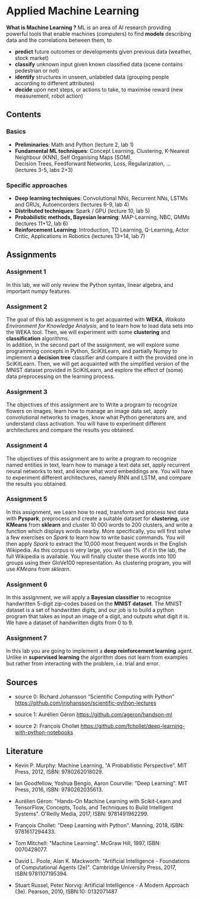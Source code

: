 # Applied Machine Learning
**What is Machine Learning ?** ML is an area of AI research providing powerful tools that enable machines (computers) to find 
**models** describing data and the correlations between them, to
* **predict** future outcomes or developments given previous data (weather, stock market)
* **classify** unknown input given known classified data (scene contains pedestrian or not) 
* **identify** structures in unseen, unlabeled data (grouping people according to different attributes)
* **decide** upon next steps, or actions to take, to maximise reward (new measurement, robot action)

## Contents
### Basics
* **Preliminaries**: Math and Python (lecture 2, lab 1)
* **Fundamental ML techniques**:  Concept Learning, Clustering, K-Nearest Neighbour (KNN), Self Organising Maps (SOM), <br>
 Decision Trees, Feedforward Networks, Loss, Regularization, … (lectures 3-5, labs 2+3)
### Specific approaches
* **Deep learning techniques**: Convolutional NNs, Recurrent NNs, LSTMs and GRUs, Autoencorders (lectures 6-9, lab 4)
* **Distributed techniques**: Spark / GPU (lecture 10, lab 5)
* **Probabilistic methods, Bayesian learning**: MAP-Learning, NBC, GMMs (lectures 11+12, lab 6)
* **Reinforcement Learning**: Introduction, TD Learning, Q-Learning, Actor Critic, Applications in Robotics (lectures 13+14, lab 7)

## Assignments
### Assignment 1
 In this lab, we will only review the Python syntax, linear algebra, and important numpy features.
### Assignment 2
The goal of this lab assignment is to get acquainted with **WEKA**, *Waikato Environment for Knowledge Analysis*, and to learn how to load data sets into the WEKA tool. Then, we will experiment with some **clustering** and **classification** algorithms. <br>
In addition, in the second part of the assignment, we will explore some programming concepts in Python, SciKitLearn, and partially Numpy to implement a **decision tree** classifier and compare it with the provided one in SciKitLearn. Then, we will get acquainted with the simplified version of the MNIST dataset provided in SciKitLearn, and explore the effect of (some) data preprocessing on the learning process.
### Assignment 3
The objectives of this assignment are to Write a program to recognize flowers on images, learn how to manage an image data set, apply convolutional networks to images, know what Python generators are, and understand class activation. You will have to experiment different architectures and compare the results you obtained.
### Assignment 4
The objectives of this assignment are to write a program to recognize named entities in text, learn how to manage a text data set, apply recurrent neural networks to text, and know what word embeddings are. You will have to experiment different architectures, namely RNN and LSTM, and compare the results you obtained.
### Assignment 5
In this assignment, we Learn how to read, transform and process text data with **Pyspark**, preprocess and create a suitable dataset for **clustering**, use **KMeans** from **sklearn** and cluster 10 000 words to 200 clusters, and write a function which displays words nearby. More specifically, you will first solve a few exercises on *Spark* to learn how to write basic commands. You will then apply *Spark* to extract the 10,000 most frequent words in the English Wikipedia. As this corpus is very large, you will use 1% of it in the lab, the full Wikipedia is available. You will finally cluster these words into 100 groups using their GloVe100 representation. As clustering program, you will use *KMeans* from *sklearn*.
### Assignment 6
In this assignment, we will apply a **Bayesian classifier** to recognise handwritten 5-digit zip-codes based on the **MNIST dataset**. The MNIST dataset is a set of handwritten digits, and our job is to build a python program that takes as input an image of a digit, and outputs what digit it is. We have a dataset of handwritten digits from 0 to 9.

### Assignment 7
In this lab you are going to implement a **deep reinforcement learning** agent. Unlike in **supervised learning** the algorithm does not learn from examples but rather from interacting with the problem, i.e. trial and error.

## Sources
* source 0: Richard Johansson “Scientific Computing with Python” <br>
 https://github.com/jrjohansson/scientific-python-lectures

* source 1: Aurélien Géron https://github.com/ageron/handson-ml
* source 2: François Chollet https://github.com/fchollet/deep-learning-with-python-notebooks

## Literature
* Kevin P. Murphy: Machine Learning, "A Probabilistic Perspective". MIT Press, 2012, ISBN: 9780262018029.
* Ian Goodfellow, Yoshua Bengio, Aaron Courville: "Deep Learning". MIT Press, 2016, ISBN: 
9780262035613.
* Aurélien Géron: "Hands-On Machine Learning with Scikit-Learn and TensorFlow, Concepts, Tools, and Techniques to Build Intelligent Systems". O'Reilly Media, 2017, ISBN: 9781491962299.

* François Chollet: "Deep Learning with Python". Manning, 2018, ISBN: 9781617294433.
* Tom Mitchell: "Machine Learning". McGraw Hill, 1997, ISBN: 0070428077.
* David L. Poole, Alan K. Mackworth: "Artificial Intelligence - Foundations of Computational Agents (2e)". Cambridge University Press, 2017, ISBN:9781107195394.

* Stuart Russel, Peter Norvig: Artificial Intelligence - A Modern Approach (3e). Pearson, 2010, ISBN:10: 0132071487
